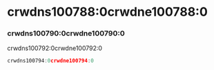 # crwdns100788:0crwdne100788:0

### crwdns100790:0crwdne100790:0

crwdns100792:0crwdne100792:0

```typescript
crwdns100794:0crwdne100794:0
```
